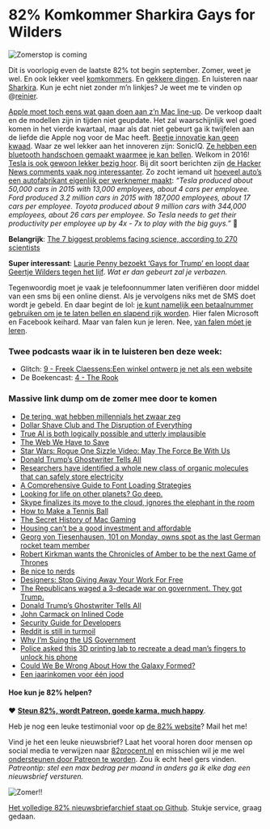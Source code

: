 # 82% Komkommer Sharkira Gays for Wilders

![Zomerstop is coming](https://media.giphy.com/media/l0HlLYX73YtjLmB1e/giphy.gif)

Dit is voorlopig even de laatste 82% tot begin september. Zomer, weet je wel. En ook lekker veel [komkommers](http://giphy.com/gifs/cat-cucumber-e920gt7lI36Ug). En [gekkere dingen](http://trentwalton.com/2016/07/20/stranger-things/). En luisteren naar [Sharkira](https://www.youtube.com/watch?v=1WJaqpi1PDg). Kun je echt niet zonder m’n linkjes? Je weet me te vinden op @[reinier](https://twitter.com/reinier).

[Apple moet toch eens wat gaan doen aan z’n Mac line-up](http://pxlnv.com/linklog/idc-spring-2016-pc-sales/). De verkoop daalt en de modellen zijn in tijden niet geupdate. Het zal waarschijnlijk wel goed komen in het vierde kwartaal, maar als dat niet gebeurt ga ik twijfelen aan de liefde die Apple nog voor de Mac heeft. [Beetje innovatie kan geen kwaad](http://speld.nl/2016/07/20/man-praat-innovatie/). Waar ze wel lekker aan het innoveren zijn: SonicIQ. [Ze hebben een bluetooth handschoen gemaakt waarmee je kan bellen](https://twitter.com/manjusrii/status/675157271320621058). Welkom in 2016! [Tesla is ook gewoon lekker bezig hoor](https://www.tesla.com/blog/master-plan-part-deux). Bij dit soort berichten zijn [de Hacker News comments vaak nog interessanter](https://news.ycombinator.com/item?id=12133766). Zo zocht iemand uit [hoeveel auto’s een autofabrikant eigenlijk per werknemer maakt](https://news.ycombinator.com/item?id=12133955): *“Tesla produced about 50,000 cars in 2015 with 13,000 employees, about 4 cars per employee. Ford produced 3.2 million cars in 2015 with 187,000 employees, about 17 cars per employee. Toyota produced about 9 million cars with 344,000 employees, about 26 cars per employee. So Tesla needs to get their productivity per employee up by 4x - 7x to play with the big guys.”* 🤔

**Belangrijk**: [The 7 biggest problems facing science, according to 270 scientists](http://www.vox.com/2016/7/14/12016710/science-challeges-research-funding-peer-review-process)

**Super interessant**: [Laurie Penny bezoekt ‘Gays for Trump’ en loopt daar Geertje Wilders tegen het lijf](https://medium.com/welcome-to-the-scream-room/im-with-the-banned-8d1b6e0b2932#.vn2b3h4uk). *Wat er dan gebeurt zal je verbazen.* 

Tegenwoordig moet je vaak je telefoonnummer laten verifiëren door middel van een sms bij een online dienst. Als je vervolgens niks met de SMS doet wordt je gebeld. En daar begint de lol: [je kunt namelijk een betaalnummer gebruiken om je te laten bellen en slapend rijk worden](https://www.arneswinnen.net/2016/07/how-i-could-steal-money-from-instagram-google-and-microsoft/). Hier falen Microsoft en Facebook keihard. Maar van falen kun je leren. Nee, [van falen móet je leren](https://medium.com/@rikhigham/a-nightmare-a-nightmare-and-once-again-a-nightmare-but-not-a-failure-3c55f7c86d22#.6ct5m8vld).

### Twee podcasts waar ik in te luisteren ben deze week:

- Glitch: [9 - Freek Claessens:Een winkel ontwerp je net als een website](https://soundcloud.com/glitchcast/9-freek-claessens-een-winkel-ontwerp-je-net-als-een-website)
- De Boekencast: [4 - The Rook](https://soundcloud.com/deboekencast/4-the-rook)



### Massive link dump om de zomer mee door te komen

- [De tering, wat hebben millennials het zwaar zeg](http://www.degladiool.nl/millennials/)
- [Dollar Shave Club and The Disruption of Everything](https://stratechery.com/2016/dollar-shave-club-and-the-disruption-of-everything/)
- [True AI is both logically possible and utterly implausible](https://aeon.co/essays/true-ai-is-both-logically-possible-and-utterly-implausible)
- [The Web We Have to Save](https://medium.com/matter/the-web-we-have-to-save-2eb1fe15a426#.k8yb24ceu)
- [Star Wars: Rogue One Sizzle Video: May The Force Be With Us](http://screenrant.com/rogue-one-star-wars-celebration-making-of-video/)
- [Donald Trump’s Ghostwriter Tells All](http://www.newyorker.com/magazine/2016/07/25/donald-trumps-ghostwriter-tells-all)
- [Researchers have identified a whole new class of organic molecules that can safely store electricity](http://3tags.org/article/researchers-have-identified-a-whole-new-class-of-organic-molecules-that-can-safely-store-electricity)
- [A Comprehensive Guide to Font Loading Strategies](https://www.zachleat.com/web/comprehensive-webfonts/)
- [Looking for life on other planets? Go deep.](http://www.airspacemag.com/space/mars-caves-180959123/)
- [Skype finalizes its move to the cloud, ignores the elephant in the room](http://arstechnica.com/information-technology/2016/07/skype-finalizes-its-move-to-the-cloud-ignores-the-elephant-in-the-room/)
- [How to Make a Tennis Ball](https://www.youtube.com/watch?v=FysIX7yykIE)
- [The Secret History of Mac Gaming](https://unbound.com/books/macgaming)
- [Housing can’t be a good investment and affordable](http://cityobservatory.org/housing-cant-be-a-good-investment-and-affordable/)
- [Georg von Tiesenhausen, 101 on Monday, owns spot as the last German rocket team member](http://www.al.com/news/huntsville/index.ssf/2015/05/german_rocket_team_member_101.html)
- [Robert Kirkman wants the Chronicles of Amber to be the next Game of Thrones](http://www.theverge.com/2016/7/20/12242806/chronicle-of-amber-tv-adaptation-robert-kirkman-skybound)
- [Be nice to nerds](http://www.economist.com/news/business/21702183-forget-cool-kids-geeks-are-now-shaping-new-products-and-services-be-nice-nerds)
- [Designers: Stop Giving Away Your Work For Free](http://www.fastcodesign.com/3061973/designers-stop-giving-away-your-work-for-free)
- [The Republicans waged a 3-decade war on government. They got Trump.](http://www.vox.com/2016/7/18/12210500/diagnosed-dysfunction-republican-party)
- [Donald Trump’s Ghostwriter Tells All](http://www.newyorker.com/magazine/2016/07/25/donald-trumps-ghostwriter-tells-all)
- [John Carmack on Inlined Code](http://number-none.com/blow/blog/programming/2014/09/26/carmack-on-inlined-code.html)
- [Security Guide for Developers](https://github.com/FallibleInc/security-guide-for-developers)
- [Reddit is still in turmoil](https://techcrunch.com/2016/07/21/reddit-is-still-in-turmoil/)
- [Why I’m Suing the US Government](https://www.bunniestudios.com/blog/?p=4782)
- [Police asked this 3D printing lab to recreate a dead man’s fingers to unlock his phone](http://fusion.net/story/327145/3d-print-dead-mans-fingers-to-unlock-his-phone/)
- [Could We Be Wrong About How the Galaxy Formed?](http://nautil.us/issue/38/noise/the-hidden-science-of-the-missing-gravitational-waves)
- [Een jaarinkomen voor één jood](http://www.groene.nl/artikel/een-jaarinkomen-voor-een-jood)

#### Hoe kun je 82% helpen?
❤️ [**Steun 82%, wordt Patreon, goede karma, much happy**](https://www.patreon.com/reinier).

Heb je nog een leuke testimonial voor op [de 82% website](http://82procent.nl)? Mail het me!

Vind je het een leuke nieuwsbrief? Laat het vooral horen door mensen op social media te verwijzen naar [82procent.nl](http://82procent.nl) en misschien wil je me wel [ondersteunen door Patreon te worden](https://www.patreon.com/reinier). Zou ik echt heel gers vinden. _Patreontip: stel een max bedrag per maand in anders ga ik elke dag een nieuwsbrief versturen._

![Zomer!!](https://media.giphy.com/media/YfMHLC2s6okBq/giphy.gif)

[Het volledige 82% nieuwsbriefarchief staat op Github](http://github.com/reinier/82procent-nieuwsbrieven). Stukje service, graag gedaan.
